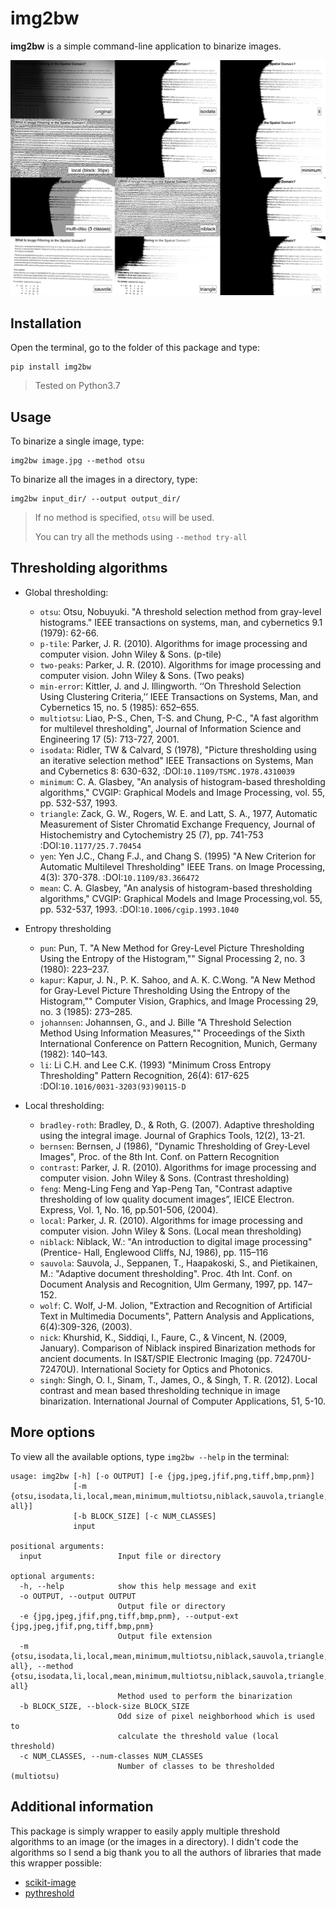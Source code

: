 # img2bw

**img2bw** is a simple command-line application to binarize images.

![](https://raw.githubusercontent.com/salvacarrion/img2bw/master/data/readme/montaje_small.jpg)


## Installation

Open the terminal, go to the folder of this package and type:

```
pip install img2bw
```

> Tested on Python3.7


## Usage


To binarize a single image, type:

```
img2bw image.jpg --method otsu
```

To binarize all the images in a directory, type:

```
img2bw input_dir/ --output output_dir/
```

> If no method is specified, `otsu` will be used.
>
> You can try all the methods using `--method try-all`


## Thresholding algorithms

- Global thresholding:
    - `otsu`: Otsu, Nobuyuki. "A threshold selection method from gray-level histograms." IEEE transactions on systems, man, and cybernetics 9.1 (1979): 62-66.
    - `p-tile`: Parker, J. R. (2010). Algorithms for image processing and computer vision. John Wiley & Sons. (p-tile)
    - `two-peaks`: Parker, J. R. (2010). Algorithms for image processing and computer vision. John Wiley & Sons. (Two peaks)
    - `min-error`: Kittler, J. and J. Illingworth. ‘‘On Threshold Selection Using Clustering Criteria,’’ IEEE Transactions on Systems, Man, and Cybernetics 15, no. 5 (1985): 652–655.
    - `multiotsu`: Liao, P-S., Chen, T-S. and Chung, P-C., "A fast algorithm for multilevel thresholding", Journal of Information Science and  Engineering 17 (5): 713-727, 2001.
    - `isodata`: Ridler, TW & Calvard, S (1978), "Picture thresholding using an iterative selection method" IEEE Transactions on Systems, Man and Cybernetics 8: 630-632, :DOI:`10.1109/TSMC.1978.4310039`
    - `minimum`: C. A. Glasbey, "An analysis of histogram-based thresholding algorithms," CVGIP: Graphical Models and Image Processing, vol. 55, pp. 532-537, 1993.
    - `triangle`: Zack, G. W., Rogers, W. E. and Latt, S. A., 1977, Automatic Measurement of Sister Chromatid Exchange Frequency,  Journal of Histochemistry and Cytochemistry 25 (7), pp. 741-753 :DOI:`10.1177/25.7.70454`
    - `yen`: Yen J.C., Chang F.J., and Chang S. (1995) "A New Criterion for Automatic Multilevel Thresholding" IEEE Trans. on Image Processing, 4(3): 370-378. :DOI:`10.1109/83.366472`
    - `mean`: C. A. Glasbey, "An analysis of histogram-based thresholding algorithms," CVGIP: Graphical Models and Image Processing,vol. 55, pp. 532-537, 1993. :DOI:`10.1006/cgip.1993.1040`
   
- Entropy thresholding
    - `pun`: Pun, T. "A New Method for Grey-Level Picture Thresholding Using the Entropy of the Histogram,"" Signal Processing 2, no. 3 (1980): 223–237.
    - `kapur`: Kapur, J. N., P. K. Sahoo, and A. K. C.Wong. "A New Method for Gray-Level Picture Thresholding Using the Entropy of the Histogram,"" Computer Vision, Graphics, and Image Processing 29, no. 3 (1985): 273–285.
    - `johannsen`: Johannsen, G., and J. Bille "A Threshold Selection Method Using Information Measures,"" Proceedings of the Sixth International Conference on Pattern Recognition, Munich, Germany (1982): 140–143.
    - `li`: Li C.H. and Lee C.K. (1993) "Minimum Cross Entropy Thresholding" Pattern Recognition, 26(4): 617-625 :DOI:`10.1016/0031-3203(93)90115-D`

- Local thresholding:
    - `bradley-roth`: Bradley, D., & Roth, G. (2007). Adaptive thresholding using the integral image. Journal of Graphics Tools, 12(2), 13-21.
    - `bernsen`: Bernsen, J (1986), "Dynamic Thresholding of Grey-Level Images", Proc. of the 8th Int. Conf. on Pattern Recognition
    - `contrast`: Parker, J. R. (2010). Algorithms for image processing and computer vision. John Wiley & Sons. (Contrast thresholding)
    - `feng`: Meng-Ling Feng and Yap-Peng Tan, "Contrast adaptive thresholding of low quality document images”, IEICE Electron. Express, Vol. 1, No. 16, pp.501-506, (2004).
    - `local`: Parker, J. R. (2010). Algorithms for image processing and computer vision. John Wiley & Sons. (Local mean thresholding)
    - `niblack`: Niblack, W.: "An introduction to digital image processing" (Prentice- Hall, Englewood Cliffs, NJ, 1986), pp. 115–116
    - `sauvola`: Sauvola, J., Seppanen, T., Haapakoski, S., and Pietikainen, M.: "Adaptive document thresholding". Proc. 4th Int. Conf. on Document Analysis and Recognition, Ulm Germany, 1997, pp. 147–152.
    - `wolf`: C. Wolf, J-M. Jolion, "Extraction and Recognition of Artificial Text in Multimedia Documents", Pattern Analysis and Applications, 6(4):309-326, (2003).
    - `nick`: Khurshid, K., Siddiqi, I., Faure, C., & Vincent, N. (2009, January). Comparison of Niblack inspired Binarization methods for ancient documents. In IS&T/SPIE Electronic Imaging (pp. 72470U-72470U). International Society for Optics and Photonics.
    - `singh`: Singh, O. I., Sinam, T., James, O., & Singh, T. R. (2012). Local contrast and mean based thresholding technique in image binarization. International Journal of Computer Applications, 51, 5-10.
   

## More options

To view all the available options, type `img2bw --help` in the terminal:

```
usage: img2bw [-h] [-o OUTPUT] [-e {jpg,jpeg,jfif,png,tiff,bmp,pnm}]
              [-m {otsu,isodata,li,local,mean,minimum,multiotsu,niblack,sauvola,triangle,yen,try-all}]
              [-b BLOCK_SIZE] [-c NUM_CLASSES]
              input

positional arguments:
  input                 Input file or directory

optional arguments:
  -h, --help            show this help message and exit
  -o OUTPUT, --output OUTPUT
                        Output file or directory
  -e {jpg,jpeg,jfif,png,tiff,bmp,pnm}, --output-ext {jpg,jpeg,jfif,png,tiff,bmp,pnm}
                        Output file extension
  -m {otsu,isodata,li,local,mean,minimum,multiotsu,niblack,sauvola,triangle,yen,try-all}, --method {otsu,isodata,li,local,mean,minimum,multiotsu,niblack,sauvola,triangle,yen,try-all}
                        Method used to perform the binarization
  -b BLOCK_SIZE, --block-size BLOCK_SIZE
                        Odd size of pixel neighborhood which is used to
                        calculate the threshold value (local threshold)
  -c NUM_CLASSES, --num-classes NUM_CLASSES
                        Number of classes to be thresholded (multiotsu)
```


## Additional information

This package is simply wrapper to easily apply multiple threshold algorithms to an image (or the images in a directory).
I didn't code the algorithms so I send a big thank you to all the authors of libraries that made this wrapper possible:

- [scikit-image](https://scikit-image.org/docs/dev/auto_examples/segmentation/plot_thresholding.html)
- [pythreshold](https://github.com/manuelaguadomtz/pythreshold)
